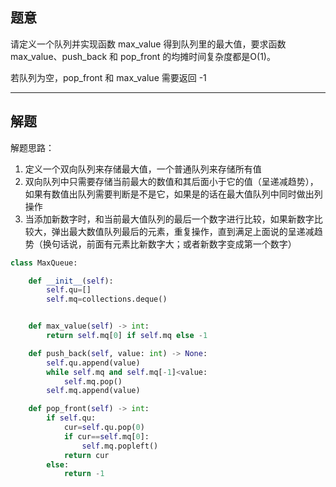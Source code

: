 ## 题意

请定义一个队列并实现函数 max_value 得到队列里的最大值，要求函数max_value、push_back 和 pop_front 的均摊时间复杂度都是O(1)。

若队列为空，pop_front 和 max_value 需要返回 -1

---
## 解题

解题思路：
1. 定义一个双向队列来存储最大值，一个普通队列来存储所有值
2. 双向队列中只需要存储当前最大的数值和其后面小于它的值（呈递减趋势），如果有数值出队列需要判断是不是它，如果是的话在最大值队列中同时做出列操作
3. 当添加新数字时，和当前最大值队列的最后一个数字进行比较，如果新数字比较大，弹出最大数值队列最后的元素，重复操作，直到满足上面说的呈递减趋势（换句话说，前面有元素比新数字大；或者新数字变成第一个数字）

```python
class MaxQueue:

    def __init__(self):
        self.qu=[]
        self.mq=collections.deque()


    def max_value(self) -> int:
        return self.mq[0] if self.mq else -1

    def push_back(self, value: int) -> None:
        self.qu.append(value)
        while self.mq and self.mq[-1]<value:
            self.mq.pop()
        self.mq.append(value)

    def pop_front(self) -> int:
        if self.qu:
            cur=self.qu.pop(0)
            if cur==self.mq[0]:
                self.mq.popleft()
            return cur
        else:
            return -1
```